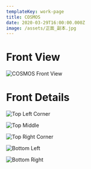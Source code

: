 ```yaml
---
templateKey: work-page
title: COSMOS
date: 2020-03-29T16:00:00.000Z
image: /assets/正面_副本.jpg
---
```

# Front View

<div class="lines-1"></div>

![COSMOS Front View](/assets/正面_副本.jpg "COSMOS Front View")

<div class="lines-1"></div>

# Front Details

<div class="lines-1"></div>

![Top Left Corner](/assets/左上角_副本.jpg "Top Left Corner")

![Top Middle](/assets/中上_副本.jpg "Top Middle")

![Top Right Corner](/assets/右上角_副本.jpg "Top Right Corner")

![Bottom Left ](/assets/左下角_副本.jpg "Bottom Left ")

![Bottom Right](/assets/右下角_副本.jpg "Bottom Right")

<div class="lines-1"></div>